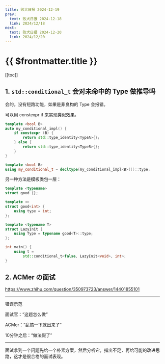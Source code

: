 ```yaml
---
title: 败犬日报 2024-12-19
prev:
  text: 败犬日报 2024-12-18
  link: 2024/12/18
next:
  text: 败犬日报 2024-12-20
  link: 2024/12/20
---
```


# {{ $frontmatter.title }}

[[toc]]

## 1. `std::conditional_t` 会对未命中的 Type 做推导吗

会的。没有短路功能，如果是非良构的 Type 会报错。

可以用 constexpr if 来实现类似效果。

```cpp
template <bool B>
auto my_conditional_impl() {
    if constexpr (B) {
        return std::type_identity<TypeA>{};
    } else {
        return std::type_identity<TypeB>{};
    }
}

template <bool B>
using my_conditional_t = decltype(my_conditional_impl<B>())::type;
```

另一种方法是模板类包一层：

```cpp
template <typename>
struct good {};

template <>
struct good<int> {
    using type = int;
};

template <typename T>
struct LazyInit {
    using Type = typename good<T>::type;
};

int main() {
    using t =
        std::conditional_t<false, LazyInit<void>, int>;
}
```

## 2. ACMer の面试

<https://www.zhihu.com/question/350973723/answer/14401855101>

***

错误示范

面试官：“这题怎么做”

ACMer：“乱搞一下就出来了”

10分钟之后：“做法假了”

***

面试拿到一个问题先给一个朴素方案，然后分析它，指出不足，再给可能的改进思路，这才是很合格的面试表现。

